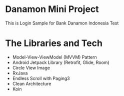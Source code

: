 # Danamon Mini Project
This is Login Sample for Bank Danamon Indonesia Test

# The Libraries and Tech
- Model-View-ViewModel (MVVM) Pattern
- Android Jetpack Library (Retrofit, Glide, Room)
- Circle View Image
- RxJava
- Endless Scroll with Paging3
- Clean Architecture
- Koin
